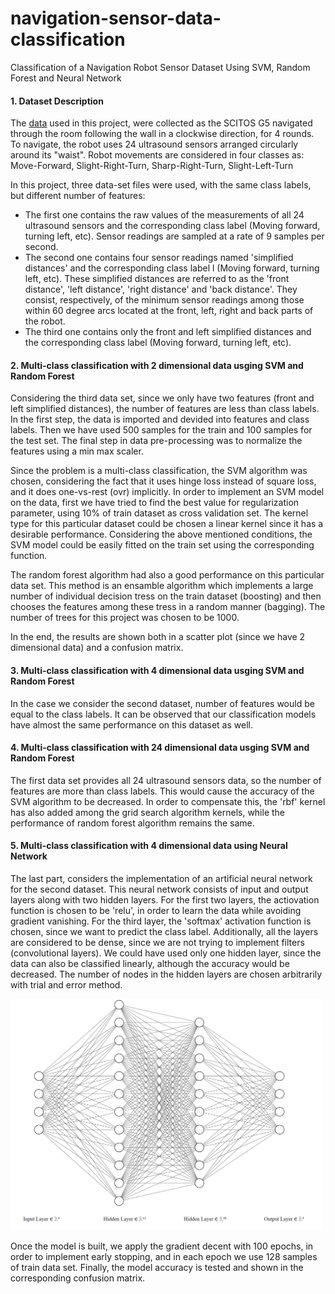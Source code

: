 # navigation-sensor-data-classification
Classification of a Navigation Robot Sensor Dataset Using SVM, Random Forest and Neural Network

#### 1. Dataset Description
The [data](https://www.kaggle.com/datasets/uciml/wall-following-robot) used in this project, were collected as the SCITOS G5 navigated through the room following the wall in a clockwise direction, for 4 rounds. To navigate, the robot uses 24 ultrasound sensors arranged circularly around its "waist". Robot movements are considered in four classes as: Move-Forward, Slight-Right-Turn, Sharp-Right-Turn, Slight-Left-Turn

In this project, three data-set files were used, with the same class labels, but different number of features:

- The first one contains the raw values of the measurements of all 24 ultrasound sensors and the corresponding class label (Moving forward, turning left, etc). Sensor readings are sampled at a rate of 9 samples per second.
- The second one contains four sensor readings named 'simplified distances' and the corresponding class label l (Moving forward, turning left, etc). These simplified distances are referred to as the 'front distance', 'left distance', 'right distance' and 'back distance'. They consist, respectively, of the minimum sensor readings among those within 60 degree arcs located at the front, left, right and back parts of the robot.
- The third one contains only the front and left simplified distances and the corresponding class label (Moving forward, turning left, etc).

#### 2. Multi-class classification with 2 dimensional data usging SVM and Random Forest
Considering the third data set, since we only have two features (front and left simplified distances), the number of features are less than class labels. In the first step, the data is imported and devided into features and class labels. Then we have used 500 samples for the train and 100 samples for the test set. The final step in data pre-processing was to normalize the features using a min max scaler. 

Since the problem is a multi-class classification, the SVM algorithm was chosen, considering the fact that it uses hinge loss instead of square loss, and it does one-vs-rest (ovr) implicitly. In order to implement an SVM model on the data, first we have tried to find the best value for regularization parameter, using 10% of train dataset as cross validation set. The kernel type for this particular dataset could be chosen a linear kernel since it has a desirable performance. Considering the above mentioned conditions, the SVM model could be easily fitted on the train set using the corresponding function.

The random forest algorithm had also a good performance on this particular data set. This method is an ensamble algorithm which implements a large number of individual decision tress on the train dataset (boosting) and then chooses the features among these tress in a random manner (bagging). The number of trees for this project was chosen to be 1000.

In the end, the results are shown both in a scatter plot (since we have 2 dimensional data) and a confusion matrix.

#### 3. Multi-class classification with 4 dimensional data usging SVM and Random Forest
In the case we consider the second dataset, number of features would be equal to the class labels. It can be observed that our classification models have almost the same performance on this dataset as well.

#### 4. Multi-class classification with 24 dimensional data usging SVM and Random Forest
The first data set provides all 24 ultrasound sensors data, so the number of features are more than class labels. This would cause the accuracy of the SVM algorithm to be decreased. In order to compensate this, the 'rbf' kernel has also added among the grid search algorithm kernels, while the performance of random forest algorithm remains the same.

#### 5. Multi-class classification with 4 dimensional data using Neural Network
The last part, considers the implementation of an artificial neural network for the second dataset. This neural network consists of input and output layers along with two hidden layers. For the first two layers, the actiovation function is chosen to be 'relu', in order to learn the data while avoiding gradient vanishing. For the third layer, the 'softmax' activation function is chosen, since we want to predict the class label. Additionally, all the layers are considered to be dense, since we are not trying to implement filters (convolutional layers). We could have used only one hidden layer, since the data can also be classified linearly, although the accuracy would be decreased. The number of nodes in the hidden layers are chosen arbitrarily with trial and error method.

<img src="nn.png" width=500 />

Once the model is built, we apply the gradient decent with 100 epochs, in order to implement early stopping, and in each epoch we use 128 samples of train data set. Finally, the model accuracy is tested and shown in the corresponding confusion matrix.
